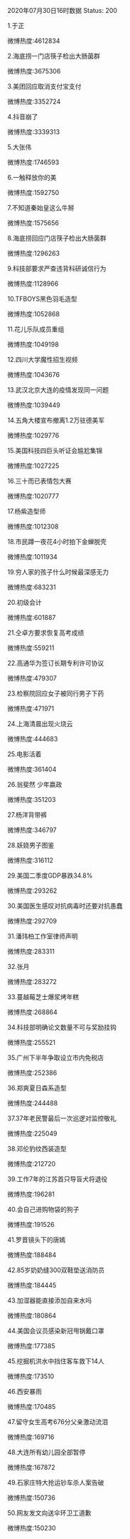 2020年07月30日16时数据
Status: 200

1.于正

微博热度:4612834

2.海底捞一门店筷子检出大肠菌群

微博热度:3675306

3.美团回应取消支付宝支付

微博热度:3352724

4.抖音崩了

微博热度:3339313

5.大张伟

微博热度:1746593

6.一触释放你的美

微博热度:1592750

7.不知道秦始皇这么牛掰

微博热度:1575656

8.海底捞回应门店筷子检出大肠菌群

微博热度:1296263

9.科技部要求严查违背科研诚信行为

微博热度:1128966

10.TFBOYS黑色羽毛造型

微博热度:1052868

11.花儿乐队成员重组

微博热度:1049198

12.四川大学魔性招生视频

微博热度:1043676

13.武汉北京大连的疫情发现同一问题

微博热度:1039449

14.五角大楼宣布撤离1.2万驻德美军

微博热度:1029776

15.美国科技四巨头听证会尴尬集锦

微博热度:1027225

16.三十而已表情包大赛

微博热度:1020777

17.杨紫造型师

微博热度:1012308

18.市民蹲一夜花4小时拍下金蝉脱壳

微博热度:1011934

19.穷人家的孩子什么时候最深感无力

微博热度:683231

20.初级会计

微博热度:601887

21.仝卓方要求恢复高考成绩

微博热度:559211

22.高通华为签订长期专利许可协议

微博热度:479307

23.检察院回应女子被同行男子下药

微博热度:471971

24.上海清晨出现火烧云

微博热度:444683

25.电影活着

微博热度:361404

26.翁斐然 少年嬴政

微博热度:351203

27.杨洋背带裤

微博热度:346797

28.妖娆男子图鉴

微博热度:316112

29.美国二季度GDP暴跌34.8%

微博热度:293262

30.美国医生感叹对抗病毒时还要对抗愚蠢

微博热度:292709

31.潘玮柏工作室律师声明

微博热度:283311

32.张月

微博热度:283272

33.蔓越莓芝士爆浆烤年糕

微博热度:268864

34.科技部明确论文数量不可与奖励挂钩

微博热度:255521

35.广州下半年争取设立市内免税店

微博热度:252386

36.郑爽夏日森系造型

微博热度:244488

37.37年老民警最后一次巡逻对监控敬礼

微博热度:225049

38.邓伦豹纹西装造型

微博热度:212720

39.工作7年的江苏首只导盲犬将退役

微博热度:196281

40.会自己进购物袋的狗子

微博热度:191526

41.罗晋镜头下的唐嫣

微博热度:188484

42.85岁奶奶缝300双鞋垫送消防员

微博热度:184445

43.加湿器能直接添加自来水吗

微博热度:180864

44.美国会议员感染新冠甩锅戴口罩

微博热度:177385

45.挖掘机洪水中挡住客车救下14人

微博热度:173510

46.西安暴雨

微博热度:170485

47.留守女生高考676分父亲激动流泪

微博热度:169716

48.大连所有幼儿园全部暂停

微博热度:167872

49.石家庄特大抢运钞车杀人案告破

微博热度:150736

50.网友发文向送伞环卫工道歉

微博热度:150230

